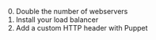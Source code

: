 0. Double the number of webservers
1. Install your load balancer
2. Add a custom HTTP header with Puppet